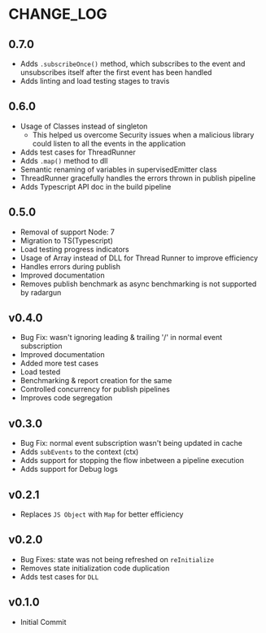 # CHANGE\_LOG

## 0.7.0

* Adds `.subscribeOnce()` method, which subscribes to the event and unsubscribes itself after the first event has been handled
* Adds linting and load testing stages to travis

## 0.6.0

* Usage of Classes instead of singleton
  * This helped us overcome Security issues when a malicious library could listen to all the events in the application
* Adds test cases for ThreadRunner
* Adds `.map()` method to dll
* Semantic renaming of variables in supervisedEmitter class
* ThreadRunner gracefully handles the errors thrown in publish pipeline
* Adds Typescript API doc in the build pipeline

## 0.5.0

* Removal of support Node: 7
* Migration to TS\(Typescript\)
* Load testing progress indicators
* Usage of Array instead of DLL for Thread Runner to improve efficiency
* Handles errors during publish
* Improved documentation
* Removes publish benchmark as async benchmarking is not supported by radargun

## v0.4.0

* Bug Fix: wasn't ignoring leading & trailing '/' in normal event subscription
* Improved documentation
* Added more test cases
* Load tested
* Benchmarking & report creation for the same
* Controlled concurrency for publish pipelines
* Improves code segregation

## v0.3.0

* Bug Fix: normal event subscription wasn't being updated in cache
* Adds `subEvents` to the context \(ctx\)
* Adds support for stopping the flow inbetween a pipeline execution
* Adds support for Debug logs

## v0.2.1

* Replaces `JS Object` with `Map` for better efficiency

## v0.2.0

* Bug Fixes: state was not being refreshed on `reInitialize`
* Removes state initialization code duplication
* Adds test cases for `DLL`

## v0.1.0

* Initial Commit

